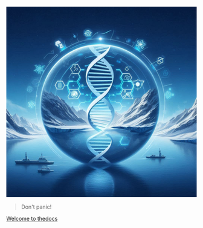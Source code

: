 
<!-- 
  Content credentials
  Generated with AI ∙ September 13, 2024 at 3:13 PM 
-->

![logo](_media/demo-logo.jpg ':size=80%')



> Don't panic!

<!-- link to header in 'readme.md' -->
[Welcome to thedocs](#landing) 
